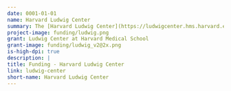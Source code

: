 ```yaml
---
date: 0001-01-01
name: Harvard Ludwig Center
summary: The [Harvard Ludwig Center](https://ludwigcenter.hms.harvard.edu/) supports research focused on understanding the basis of intrinsic and acquired resistance to anti-cancer drugs. The Harvard Ludwig Center also provides continuing support for the development and testing of tumor atlas technologies and analytical software.
project-image: funding/ludwig.png
grant: Ludwig Center at Harvard Medical School
grant-image: funding/ludwig_v2@2x.png
is-high-dpi: true
description: |
title: Funding - Harvard Ludwig Center
link: ludwig-center
short-name: Harvard Ludwig Center
---
```

